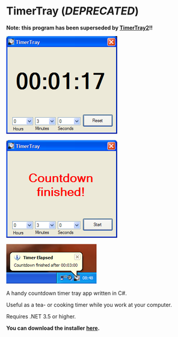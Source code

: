 # TimerTray (*DEPRECATED*)

**Note: this program has been superseded by [TimerTray2](https://github.com/Sologix/TimerTray2)!!**

![Timertray Screenshot](/MainWindow2.png?raw=true "TimerTray main window")

![Timertray Screenshot](/MainWindow.png?raw=true "TimerTray main window")

![Timertray Notification](/TrayNotification.png?raw=true "TimerTray tray nofification")

A handy countdown timer tray app written in C#. 

Useful as a tea- or cooking timer while you work at your computer.

Requires .NET 3.5 or higher.

**You can download the installer [here](/Installer/Output/setup.exe?raw=true).**
